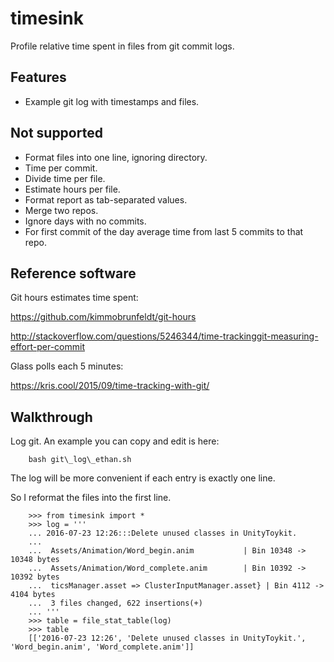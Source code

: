 # timesink

Profile relative time spent in files from git commit logs.

## Features

* Example git log with timestamps and files.

## Not supported

* Format files into one line, ignoring directory.
* Time per commit.
* Divide time per file.
* Estimate hours per file.
* Format report as tab-separated values.
* Merge two repos.
* Ignore days with no commits.
* For first commit of the day average time from last 5 commits to that repo.

## Reference software

Git hours estimates time spent:

<https://github.com/kimmobrunfeldt/git-hours>

<http://stackoverflow.com/questions/5246344/time-trackinggit-measuring-effort-per-commit>

Glass polls each 5 minutes:

<https://kris.cool/2015/09/time-tracking-with-git/>

## Walkthrough

Log git.  An example you can copy and edit is here:  

        bash git\_log\_ethan.sh

The log will be more convenient if each entry is exactly one line.

So I reformat the files into the first line.

        >>> from timesink import *
        >>> log = '''
        ... 2016-07-23 12:26:::Delete unused classes in UnityToykit.
        ...
        ...  Assets/Animation/Word_begin.anim           | Bin 10348 -> 10348 bytes
        ...  Assets/Animation/Word_complete.anim        | Bin 10392 -> 10392 bytes
        ...  ticsManager.asset => ClusterInputManager.asset} | Bin 4112 -> 4104 bytes
        ...  3 files changed, 622 insertions(+)
        ... '''
        >>> table = file_stat_table(log)
        >>> table
        [['2016-07-23 12:26', 'Delete unused classes in UnityToykit.', 'Word_begin.anim', 'Word_complete.anim']]


